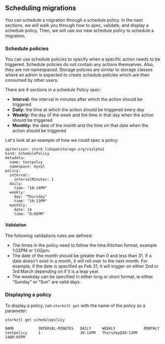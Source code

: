 ## Scheduling migrations

You can schedule a migration through a schedule policy. In the next sections, we will walk you through how to spec, validate, and display a schedule policy. Then, we will use our new schedule policy to schedule a migration.

### Schedule policies

You can use schedule policies to specify when a specific action needs to be triggered. Schedule policies do not contain any actions themselves. Also, they are not namespaced.
Storage policies are similar to storage classes where an admin is expected to create schedule policies which are then consumed by other users.

There are 4 sections in a schedule Policy spec:

* **Interval:** the interval in minutes after which the action should be triggered
* **Daily:** the time at which the action should be triggered every day
* **Weekly:** the day of the week and the time in that day when the action should be triggered
* **Monthly:** the date of the month and the time on that date when the action should be triggered

Let's look at an example of how we could spec a policy:

```text
apiVersion: stork.libopenstorage.org/v1alpha1
kind: SchedulePolicy
metadata:
  name: testpolcy
  namespace: mysql
policy:
  interval:
    intervalMinutes: 1
  daily:
    time: "10:14PM"
  weekly:
    day: "Thursday"
    time: "10:13PM"
  monthly:
    date: 14
    time: "8:05PM"
```

#### Validation

The following validations rules are defined:

* The times in the policy need to follow the time.Kitchen format, example 1:02PM or 1:02pm.
* The date of the month should be greater than 0 and less than 31. If a date doesn't exist in a month, it will roll over to the next month. For example, if the date is specified as Feb 31, it will trigger on either 2nd or 3rd March depending on if it is a leap year.
* The weekday can be specified in either long or short format, ie either "Sunday" or "Sun" are valid days.

### Displaying a policy

To display a policy, run `storkctl get` with the name of the policy as a parameter:

```text
storkctl get schedulepolicy
```

```
NAME           INTERVAL-MINUTES   DAILY     WEEKLY             MONTHLY
testpolicy     1                  10:14PM   Thursday@10:13PM   14@8:05PM
```
